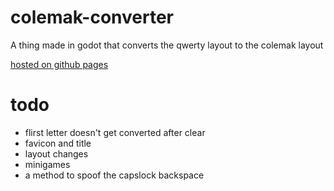 # colemak-converter
A thing made in godot that converts the qwerty layout to the colemak layout

[hosted on github pages](https://sininen-blue.github.io/colemak-converter/)


# todo
- flirst letter doesn't get converted after clear
- favicon and title
- layout changes
- minigames
- a method to spoof the capslock backspace
